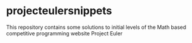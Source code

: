 # projecteulersnippets
This repository contains some solutions to initial levels of the Math based competitive programming website Project Euler
